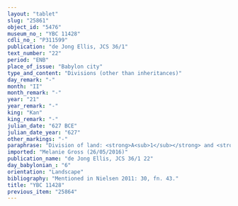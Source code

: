 ```yaml
---
layout: "tablet"
slug: "25861"
object_id: "5476"
museum_no_: "YBC 11428"
cdli_no_: "P311599"
publication: "de Jong Ellis, JCS 36/1"
text_number: "22"
period: "ENB"
place_of_issue: "Babylon city"
type_and_content: "Divisions (other than inheritances)"
day_remark: "-"
month: "II"
month_remark: "-"
year: "21"
year_remark: "-"
king: "Kan"
king_remark: "-"
julian_date: "627 BCE"
julian_date_year: "627"
other_markings: "-"
paraphrase: "Division of land: <strong>A<sub>1</sub></strong> and <strong>A<sub>2</sub></strong> receive from <strong>B</strong> for 15 shekels of silver a share of the land of <strong>C</strong> which borders on (the property of) <strong>D</strong>. 3 witnesses and the scribe.<br /> &nbsp;<br /> <strong>A<sub>1</sub></strong> = Nab&ucirc;-zēru-ibni; <strong>A<sub>2</sub></strong> = Mu&scaron;allim-Adad; <strong>B</strong> = Nab&ucirc;-nādin-ahi; <strong>C</strong> = Libluṭ<br /> <strong>D</strong> = Nab&ucirc;-zēru-ibni/Bēl-ēṭir = <strong>A<sub>1</sub></strong>?; Scribe = Nab&ucirc;-upahhir//Ilēˀi-bulluṭ-Asarluhi<br /> &nbsp;"
imported: "Melanie Gross (26/05/2016)"
publication_name: "de Jong Ellis, JCS 36/1 22"
day_babylonian_: "6"
orientation: "Landscape"
bibliography: "Mentioned in Nielsen 2011: 30, fn. 43."
title: "YBC 11428"
previous_item: "25864"
---
```

